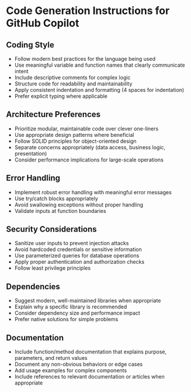 # Code Generation Instructions for GitHub Copilot

## Coding Style

- Follow modern best practices for the language being used
- Use meaningful variable and function names that clearly communicate intent
- Include descriptive comments for complex logic
- Structure code for readability and maintainability
- Apply consistent indentation and formatting (4 spaces for indentation)
- Prefer explicit typing where applicable

## Architecture Preferences

- Prioritize modular, maintainable code over clever one-liners
- Use appropriate design patterns where beneficial
- Follow SOLID principles for object-oriented design
- Separate concerns appropriately (data access, business logic, presentation)
- Consider performance implications for large-scale operations

## Error Handling

- Implement robust error handling with meaningful error messages
- Use try/catch blocks appropriately
- Avoid swallowing exceptions without proper handling
- Validate inputs at function boundaries

## Security Considerations

- Sanitize user inputs to prevent injection attacks
- Avoid hardcoded credentials or sensitive information
- Use parameterized queries for database operations
- Apply proper authentication and authorization checks
- Follow least privilege principles

## Dependencies

- Suggest modern, well-maintained libraries when appropriate
- Explain why a specific library is recommended
- Consider dependency size and performance impact
- Prefer native solutions for simple problems

## Documentation

- Include function/method documentation that explains purpose, parameters, and return values
- Document any non-obvious behaviors or edge cases
- Add usage examples for complex components
- Include references to relevant documentation or articles when appropriate